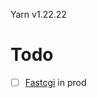 Yarn v1.22.22

# Todo
 - [ ] [Fastcgi](https://docs.rs/fastcgi/latest/fastcgi/struct.Request.html) in prod